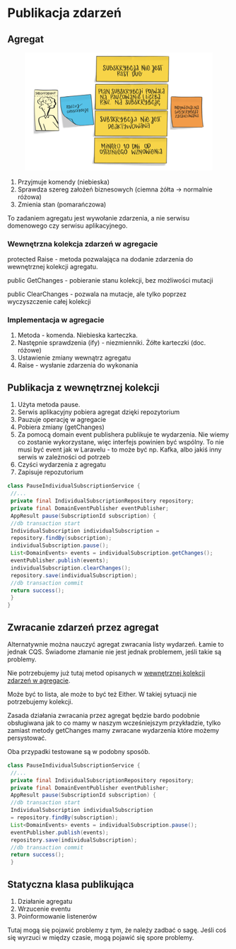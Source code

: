 # Publikacja zdarzeń

## Agregat

<figure><img src="../../.gitbook/assets/Zrzut ekranu 2022-10-3 o 10.37.41.png" alt=""><figcaption></figcaption></figure>

1. Przyjmuje komendy (niebieska)
2. Sprawdza szereg założeń biznesowych (ciemna żółta -> normalnie różowa)
3. Zmienia stan (pomarańczowa)

To zadaniem agregatu jest wywołanie zdarzenia, a nie serwisu domenowego czy serwisu aplikacyjnego.

### Wewnętrzna kolekcja zdarzeń w agregacie

protected Raise - metoda pozwalająca na dodanie zdarzenia do wewnętrznej kolekcji agregatu.

public GetChanges - pobieranie stanu kolekcji, bez możliwości mutacji

public ClearChanges - pozwala na mutacje, ale tylko poprzez wyczyszczenie całej kolekcji

### Implementacja w agregacie

1. Metoda - komenda. Niebieska karteczka.
2. Następnie sprawdzenia (ify) - niezmienniki. Żółte karteczki (doc. różowe)
3. Ustawienie zmiany wewnątrz agregatu
4. Raise - wysłanie zdarzenia do wykonania

## Publikacja z wewnętrznej kolekcji

1. Użyta metoda pause.
2. Serwis aplikacyjny pobiera agregat dzięki repozytorium
3. Pauzuje operację w agregacie
4. Pobiera zmiany (getChanges)
5. Za pomocą domain event publishera publikuje te wydarzenia. Nie wiemy co zostanie wykorzystane, więc interfejs powinien być wspólny. To nie musi być event jak w Laravelu - to może być np. Kafka, albo jakiś inny serwis w zależności od potrzeb
6. Czyści wydarzenia z agregatu
7. Zapisuje repozutorium

```java
class PauseIndividualSubscriptionService {
 //...
 private final IndividualSubscriptionRepository repository;
 private final DomainEventPublisher eventPublisher;
 AppResult pause(SubscriptionId subscription) {
 //db transaction start
 IndividualSubscription individualSubscription =
 repository.findBy(subscription);
 individualSubscription.pause();
 List<DomainEvents> events = individualSubscription.getChanges();
 eventPublisher.publish(events);
 individualSubscription.clearChanges();
 repository.save(individualSubscription);
 //db transaction commit
 return success();
 }
}
```

## Zwracanie zdarzeń przez agregat

Alternatywnie można nauczyć agregat zwracania listy wydarzeń. Łamie to jednak CQS. Świadome złamanie nie jest jednak problemem, jeśli takie są problemy.

Nie potrzebujemy już tutaj metod opisanych w [wewnętrznej kolekcji zdarzeń w agregacie](publikacja-zdarzen.md#wewnetrzna-kolekcja-zdarzen-w-agregacie).

Może być to lista, ale może to być też Either. W takiej sytuacji nie potrzebujemy kolekcji.

Zasada działania zwracania przez agregat będzie bardo podobnie obsługiwana jak to co mamy w naszym wcześniejszym przykładzie, tylko zamiast metody getChanges mamy zwracane wydarzenia które możemy persystować.

Oba przypadki testowane są w podobny sposób.

```java
class PauseIndividualSubscriptionService {
 //...
 private final IndividualSubscriptionRepository repository;
 private final DomainEventPublisher eventPublisher;
 AppResult pause(SubscriptionId subscription) {
 //db transaction start
 IndividualSubscription individualSubscription
 = repository.findBy(subscription);
 List<DomainEvents> events = individualSubscription.pause();
 eventPublisher.publish(events);
 repository.save(individualSubscription);
 //db transaction commit
 return success();
 }
```

## Statyczna klasa publikująca

1. Działanie agregatu
2. Wrzucenie eventu
3. Poinformowanie listenerów

Tutaj mogą się pojawić problemy z tym, że należy zadbać o sagę. Jeśli coś się wyrzuci w między czasie, mogą pojawić się spore problemy.
